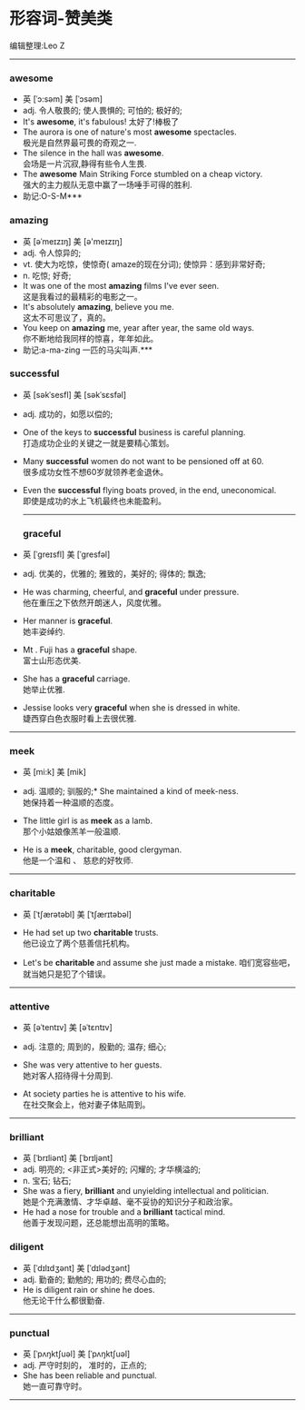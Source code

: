 形容词-赞美类
=============

编辑整理:Leo Z

---

### awesome

-	英 [ˈɔ:səm] 美 [ˈɔsəm]
-	adj. 令人敬畏的; 使人畏惧的; 可怕的; 极好的;
-	It's **awesome**, it's fabulous! 太好了!棒极了
-	The aurora is one of nature's most **awesome** spectacles.  
	极光是自然界最可畏的奇观之一.
-	The silence in the hall was **awesome**.  
	会场是一片沉寂,静得有些令人生畏.
-	The **awesome** Main Striking Force stumbled on a cheap victory.  
	强大的主力舰队无意中赢了一场唾手可得的胜利.
-	助记:O-S-M\*\*\*

### amazing

-	英 [əˈmeɪzɪŋ] 美 [ə'meɪzɪŋ]
-	adj. 令人惊异的;
-	vt. 使大为吃惊，使惊奇( amaze的现在分词); 使惊异：感到非常好奇;
-	n. 吃惊; 好奇;
-	It was one of the most **amazing** films I've ever seen.  
	这是我看过的最精彩的电影之一。
-	It's absolutely **amazing**, believe you me.  
	这太不可思议了，真的。
-	You keep on **amazing** me, year after year, the same old ways.  
	你不断地给我同样的惊喜，年年如此。
-	助记:a-ma-zing 一匹的马尖叫声.\*\*\*

### successful

-	英 [səkˈsesfl] 美 [səkˈsɛsfəl]
-	adj. 成功的，如愿以偿的;
-	One of the keys to **successful** business is careful planning.  
	打造成功企业的关键之一就是要精心策划。
-	Many **successful** women do not want to be pensioned off at 60.  
	很多成功女性不想60岁就领养老金退休。

-	Even the **successful** flying boats proved, in the end, uneconomical.  
	即使是成功的水上飞机最终也未能盈利。

	---

	### graceful

-	英 [ˈgreɪsfl] 美 [ˈɡresfəl]

-	adj. 优美的，优雅的; 雅致的，美好的; 得体的; 飘逸;

-	He was charming, cheerful, and **graceful** under pressure.  
	他在重压之下依然开朗迷人，风度优雅。

-	Her manner is **graceful**.  
	她丰姿绰约.

-	Mt . Fuji has a **graceful** shape.  
	富士山形态优美.

-	She has a **graceful** carriage.  
	她举止优雅.

-	Jessise looks very **graceful** when she is dressed in white.  
	婕西穿白色衣服时看上去很优雅.

---

### meek

-	英 [mi:k] 美 [mik]

-	adj. 温顺的; 驯服的;* She maintained a kind of meek-ness.  
	她保持着一种温顺的态度。

-	The little girl is as **meek** as a lamb.  
	 那个小姑娘像羔羊一般温顺.

-	He is a **meek**, charitable, good clergyman.  
	他是一个温和 、 慈悲的好牧师.

---

### charitable

-	英 [ˈtʃærətəbl] 美 [ˈtʃærɪtəbəl]

-	He had set up two **charitable** trusts.  
	他已设立了两个慈善信托机构。

-	Let's be **charitable** and assume she just made a mistake. 咱们宽容些吧，就当她只是犯了个错误。

---

### attentive

-	英 [əˈtentɪv] 美 [əˈtɛntɪv]

-	adj. 注意的; 周到的，殷勤的; 温存; 细心;

-	She was very attentive to her guests.  
	她对客人招待得十分周到.

-	At society parties he is attentive to his wife.  
	在社交聚会上，他对妻子体贴周到。

---

### brilliant

-	英 [ˈbrɪliənt] 美 [ˈbrɪljənt]
-	adj. 明亮的; <非正式>美好的; 闪耀的; 才华横溢的;
-	n. 宝石; 钻石;
-	She was a fiery, **brilliant** and unyielding intellectual and politician.  
	她是个充满激情、才华卓越、毫不妥协的知识分子和政治家。
-	He had a nose for trouble and a **brilliant** tactical mind.  
	他善于发现问题，还总能想出高明的策略。
### diligent
* 英 [ˈdɪlɪdʒənt]   美 [ˈdɪlədʒənt]
* adj.  勤奋的; 勤勉的; 用功的; 费尽心血的;
* He is diligent rain or shine he does.  
他无论干什么都很勤奋.
***

### punctual
* 英 [ˈpʌŋktʃuəl]   美 [ˈpʌŋktʃuəl] 
* adj.  严守时刻的， 准时的，正点的;
* She has been reliable and punctual.  
她一直可靠守时。
***


